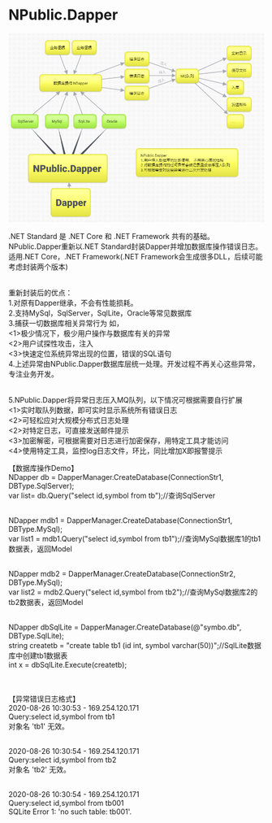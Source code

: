 # NPublic.Dapper
![image](https://github.com/dxwong/NPublic.Dapper/blob/master/NDapper.png)<br>

.NET Standard 是 .NET Core 和 .NET Framework 共有的基础。<br>
NPublic.Dapper重新以.NET Standard封装Dapper并增加数据库操作错误日志。<br>
适用.NET Core，.NET Framework(.NET Framework会生成很多DLL，后续可能考虑封装两个版本)<br><br>

重新封装后的优点：<br>
1.对原有Dapper继承，不会有性能损耗。<br>
2.支持MySql，SqlServer，SqlLite，Oracle等常见数据库<br>
3.捕获一切数据库相关异常行为 如，<br>
<1>极少情况下，极少用户操作与数据库有关的异常<br>
<2>用户试探性攻击，注入<br>
<3>快速定位系统异常出现的位置，错误的SQL语句<br>
4.上述异常由NPublic.Dapper数据库层统一处理。开发过程不再关心这些异常，专注业务开发。<br><br>


5.NPublic.Dapper将异常日志压入MQ队列，以下情况可根据需要自行扩展<br>
<1>实时取队列数据，即可实时显示系统所有错误日志<br>
<2>可轻松应对大规模分布式日志处理<br>
<2>对特定日志，可直接发送邮件提示<br>
<3>加密解密，可根据需要对日志进行加密保存，用特定工具才能访问<br>
<4>使用特定工具，监控log日志文件，环比，同比增加X即报警提示<br>

【数据库操作Demo】<br>
NDapper db = DapperManager.CreateDatabase(ConnectionStr1, DBType.SqlServer);<br>
var list= db.Query<KLine>("select id,symbol from tb");//查询SqlServer<br><br>

NDapper mdb1 = DapperManager.CreateDatabase(ConnectionStr1, DBType.MySql);<br>
var list1 = mdb1.Query<KLine>("select id,symbol from tb1");//查询MySql数据库1的tb1数据表，返回Model<br><br>
            
NDapper mdb2 = DapperManager.CreateDatabase(ConnectionStr2, DBType.MySql);<br>
var list2 = mdb2.Query<KLine>("select id,symbol from tb2");//查询MySql数据库2的tb2数据表，返回Model<br><br>

NDapper dbSqlLite = DapperManager.CreateDatabase(@"symbo.db", DBType.SqlLite);<br>
string createtb = "create table  tb1 (id int, symbol varchar(50))";//SqlLite数据库中创建tb1数据表<br>
int x = dbSqlLite.Execute(createtb);<br><br><br>


【异常错误日志格式】<br>
2020-08-26 10:30:53 - 169.254.120.171<br>
Query:select id,symbol from tb1<br>
对象名 'tb1' 无效。<br><br>

2020-08-26 10:30:54 - 169.254.120.171<br>
Query:select id,symbol from tb2<br>
对象名 'tb2' 无效。<br><br>

2020-08-26 10:30:54 - 169.254.120.171<br>
Query:select id,symbol from tb001<br>
SQLite Error 1: 'no such table: tb001'.



